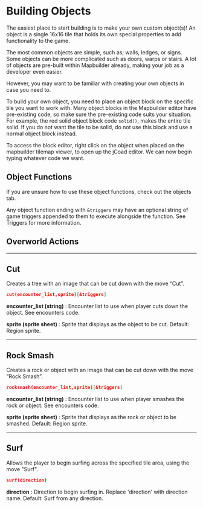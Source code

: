 # Building Objects
The easiest place to start building is to make your own custom object(s)! An object is a single 16x16 tile that holds its own special properties to add functionality to the game. 

The most common objects are simple, such as; walls, ledges, or signs. Some objects can be more complicated such as doors, warps or stairs. A lot of objects are pre-built within Mapbuilder already, making your job as a developer even easier. 

However, you may want to be familiar with creating your own objects in case you need to.

To build your own object, you need to place an object block on the specific tile you want to work with. Many object blocks in the Mapbuilder editor have pre-existing code, so make sure the pre-existing code suits your situation. For example, the red solid object block code `solid()`, makes the entire tile solid. If you do not want the tile to be solid, do not use this block and use a normal object block instead.

To access the block editor, right click on the object when placed on the mapbuilder tilemap viewer, to open up the jCoad editor. We can now begin typing whatever code we want.

## Object Functions
If you are unsure how to use these object functions, check out the objects tab.

Any object function ending with `&triggers` may have an optional string of game triggers appended to them to execute alongside the function. See Triggers for more information.

## Overworld Actions

---

## Cut
Creates a tree with an image that can be cut down with the move “Cut”.

```json title="cut" 
cut(encounter_list,sprite)[&triggers]
```
**encounter_list (string)**
: Encounter list to use when player cuts down the object. See encounters code.

**sprite (sprite sheet)**
: Sprite that displays as the object to be cut.
Default: Region sprite.

---

## Rock Smash
Creates a rock or object with an image that can be cut down with the move “Rock Smash”.

```json title="rocksmash" 
rocksmash(encounter_list,sprite)[&triggers]
```
**encounter_list (string)**
: Encounter list to use when player smashes the rock or object. See encounters code.

**sprite (sprite sheet)**
: Sprite that displays as the rock or object to be smashed.
Default: Region sprite.

---

## Surf
Allows the player to begin surfing across the specified tile area, using the move "Surf".

```json title="surf" 
surf(direction)
```
**direction**
: Direction to begin surfing in. Replace 'direction' with direction name.
Default: Surf from any direction.
